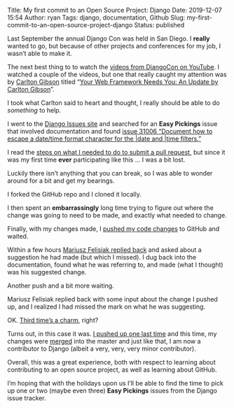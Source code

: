 Title: My first commit to an Open Source Project: Django
Date: 2019-12-07 15:54
Author: ryan
Tags: django, documentation, Github
Slug: my-first-commit-to-an-open-source-project-django
Status: published

Last September the annual Django Con was held in San Diego. I **really** wanted to go, but because of other projects and conferences for my job, I wasn’t able to make it.

The next best thing to to watch the [videos from DjangoCon on YouTube](https://www.youtube.com/playlist?list=PL2NFhrDSOxgXXUMIGOs8lNe2B-f4pXOX-). I watched a couple of the videos, but one that really caught my attention was by [Carlton Gibson](https://github.com/carltongibson) titled “[Your Web Framework Needs You: An Update by Carlton Gibson](https://www.youtube.com/watch?v=LjTRSH0pNBo)”.

I took what Carlton said to heart and thought, I really should be able to do *something* to help.

I went to the [Django Issues site](https://code.djangoproject.com/) and searched for an **Easy Pickings** issue that involved documentation and found [issue 31006 “Document how to escape a date/time format character for the \|date and \|time filters.”](https://code.djangoproject.com/ticket/31006)

I read the [steps on what I needed to do to submit a pull request](https://docs.djangoproject.com/en/dev/internals/contributing/writing-code/working-with-git/#publishing-work), but since it was my first time **ever** participating like this … I was a bit lost.

Luckily there isn’t anything that you can break, so I was able to wonder around for a bit and get my bearings.

I forked the GitHub repo and I cloned it locally.

I then spent an **embarrassingly** long time trying to figure out where the change was going to need to be made, and exactly what needed to change.

Finally, with my changes made, I [pushed my code changes](https://github.com/django/django/pull/12128#issue-344767579) to GitHub and waited.

Within a few hours [Mariusz Felisiak replied back](https://github.com/django/django/pull/12128#issuecomment-557804299) and asked about a suggestion he had made (but which I missed). I dug back into the documentation, found what he was referring to, and made (what I thought) was his suggested change.

Another push and a bit more waiting.

Mariusz Felisiak replied back with some input about the change I pushed up, and I realized I had missed the mark on what he was suggesting.

OK. [Third time’s a charm](#), right?

Turns out, in this case it was. [I pushed up one last time](https://github.com/django/django/pull/12128#issuecomment-560278417) and this time, my changes were [merged](https://github.com/django/django/commit/cd7f48e85e3e4b9f13df6c0ef5f1d95abc079ff6#diff-7be9aaef6dad344e74188264c0e95daa) into the master and just like that, I am now a contributor to Django (albeit a very, very, very minor contributor).

Overall, this was a great experience, both with respect to learning about contributing to an open source project, as well as learning about GitHub.

I’m hoping that with the holidays upon us I’ll be able to find the time to pick up one or two (maybe even three) **Easy Pickings** issues from the Django issue tracker.
